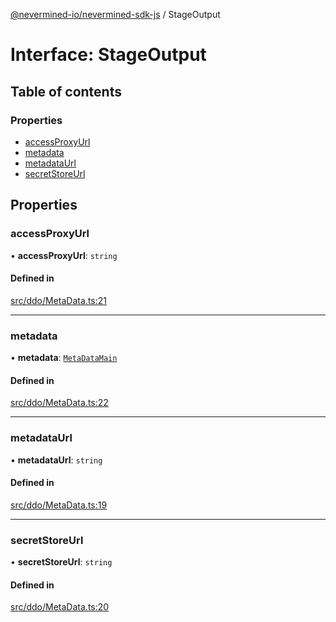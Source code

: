 [@nevermined-io/nevermined-sdk-js](../code-reference.md) / StageOutput

# Interface: StageOutput

## Table of contents

### Properties

- [accessProxyUrl](StageOutput.md#accessproxyurl)
- [metadata](StageOutput.md#metadata)
- [metadataUrl](StageOutput.md#metadataurl)
- [secretStoreUrl](StageOutput.md#secretstoreurl)

## Properties

### accessProxyUrl

• **accessProxyUrl**: `string`

#### Defined in

[src/ddo/MetaData.ts:21](https://github.com/nevermined-io/sdk-js/blob/b9e384c/src/ddo/MetaData.ts#L21)

___

### metadata

• **metadata**: [`MetaDataMain`](MetaDataMain.md)

#### Defined in

[src/ddo/MetaData.ts:22](https://github.com/nevermined-io/sdk-js/blob/b9e384c/src/ddo/MetaData.ts#L22)

___

### metadataUrl

• **metadataUrl**: `string`

#### Defined in

[src/ddo/MetaData.ts:19](https://github.com/nevermined-io/sdk-js/blob/b9e384c/src/ddo/MetaData.ts#L19)

___

### secretStoreUrl

• **secretStoreUrl**: `string`

#### Defined in

[src/ddo/MetaData.ts:20](https://github.com/nevermined-io/sdk-js/blob/b9e384c/src/ddo/MetaData.ts#L20)
